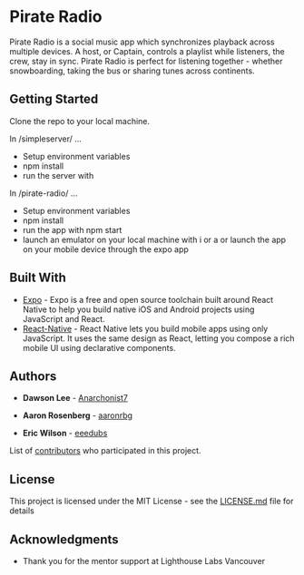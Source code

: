 # Pirate Radio

Pirate Radio is a social music app which synchronizes playback across multiple devices. A host, or Captain, controls a playlist while listeners, the crew, stay in sync. Pirate Radio is perfect for listening together - whether snowboarding, taking the bus or sharing tunes across continents.

## Getting Started

Clone the repo to your local machine.

In /simpleserver/ ...
* Setup environment variables
* npm install 
* run the server with 

In /pirate-radio/ ...
* Setup environment variables
* npm install
* run the app with npm start
* launch an emulator on your local machine with i or a or launch the app on your mobile device through the expo app

## Built With

* [Expo](https://expo.io/) - Expo is a free and open source toolchain built around React Native to help you build native iOS and Android projects using JavaScript and React.
* [React-Native](https://facebook.github.io/react-native/) - React Native lets you build mobile apps using only JavaScript. It uses the same design as React, letting you compose a rich mobile UI using declarative components.

## Authors

* **Dawson Lee** - [Anarchonist7](https://github.com/Anarchonist7)

* **Aaron Rosenberg** - [aaronrbg](https://github.com/aaronrbg)

* **Eric Wilson** - [eeedubs](https://github.com/eeedubs)

List of [contributors](https://github.com/Anarchonist7/Fresh_Radio/graphs/contributors) who participated in this project.

## License

This project is licensed under the MIT License - see the [LICENSE.md](LICENSE.md) file for details

## Acknowledgments

* Thank you for the mentor support at Lighthouse Labs Vancouver